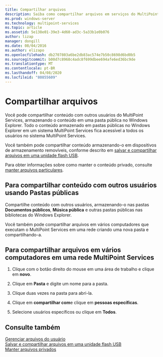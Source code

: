```yaml
---
title: Compartilhar arquivos
description: Saiba como compartilhar arquivos em serviços do MultiPoint usando pastas compartilhadas e a rede
ms.prod: windows-server
ms.technology: multipoint-services
ms.topic: article
ms.assetid: 5e138e01-39e3-4d60-ad3c-5a33b1e0b076
author: lizap
manager: dongill
ms.date: 08/04/2016
ms.author: elizapo
ms.openlocfilehash: db2707803a6be2db83ac574e7b50c8698d6bd0b5
ms.sourcegitcommit: b00d7c8968c4adc8f699dbee694afe6ed36bc9de
ms.translationtype: MT
ms.contentlocale: pt-BR
ms.lasthandoff: 04/08/2020
ms.locfileid: "80855609"
---
```

# <a name="share-files"></a>Compartilhar arquivos
Você pode compartilhar conteúdo com outros usuários do MultiPoint Services, armazenando o conteúdo em uma pasta pública no Windows Explorer. Todo o conteúdo armazenado em pastas públicas no Windows Explorer em um sistema MultiPoint Services fica acessível a todos os usuários no sistema MultiPoint Services.  
  
Você também pode compartilhar conteúdo armazenando-o em dispositivos de armazenamento removíveis, conforme descrito em [salvar e compartilhar arquivos em uma unidade flash USB](Save-and-Share-Files-on-a-USB-Flash-Drive.md).  
  
Para obter informações sobre como manter o conteúdo privado, consulte [manter arquivos particulares](Keep-Files-Private.md).  
  
## <a name="to-share-content-with-other-users-by-using-public-folders"></a>Para compartilhar conteúdo com outros usuários usando Pastas públicas  
  
Compartilhe conteúdo com outros usuários, armazenando-o nas pastas **Documentos públicos**, **Música pública** e outras pastas públicas nas bibliotecas do Windows Explorer. 
  
Você também pode compartilhar arquivos em vários computadores que executam o MultiPoint Services em uma rede criando uma nova pasta e compartilhando-a.  
  
## <a name="to-share-files-across-multiple-computers-in-a-multipoint-services-network"></a>Para compartilhar arquivos em vários computadores em uma rede MultiPoint Services  
  
1.  Clique com o botão direito do mouse em uma área de trabalho e clique em **novo**.  
  
2.  Clique em **Pasta** e digite um nome para a pasta.  
  
3.  Clique duas vezes na pasta para abri-la.  
  
4.  Clique em **compartilhar com**e clique em **pessoas específicas**.  
  
5.  Selecione usuários específicos ou clique em **Todos**.  
  
## <a name="see-also"></a>Consulte também  
[Gerenciar arquivos do usuário](Manage-User-Files.md)  
[Salvar e compartilhar arquivos em uma unidade flash USB](Save-and-Share-Files-on-a-USB-Flash-Drive.md)  
[Manter arquivos privados](Keep-Files-Private.md) 